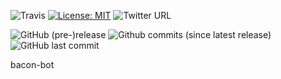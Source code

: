 ![Travis](https://img.shields.io/travis/MadCow234/bacon-bot/master.svg)
[![License: MIT](https://img.shields.io/badge/License-MIT-yellow.svg)](https://opensource.org/licenses/MIT)
![Twitter URL](https://img.shields.io/twitter/url/http/MadCow234.svg?style=social)
<!-- ![GitHub release](https://img.shields.io/github/release/MadCow234/bacon-bot.svg)
![Github commits (since latest release)](https://img.shields.io/github/commits-since/MadCow234/bacon-bot/latest.svg) -->
![GitHub (pre-)release](https://img.shields.io/github/release/MadCow234/bacon-bot/all.svg)
![Github commits (since latest release)](https://img.shields.io/github/commits-since/MadCow234/bacon-bot/v0.1.svg)
![GitHub last commit](https://img.shields.io/github/last-commit/MadCow234/bacon-bot.svg)


bacon-bot
